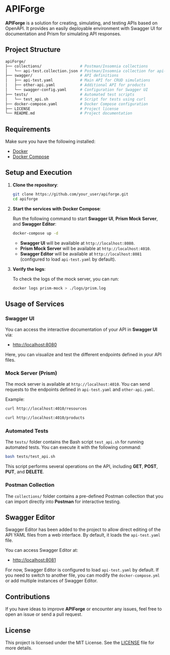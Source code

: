 
# APIForge

**APIForge** is a solution for creating, simulating, and testing APIs based on OpenAPI. It provides an easily deployable environment with Swagger UI for documentation and Prism for simulating API responses.

## Project Structure

```bash
apiForge/
├── collections/                 # Postman/Insomnia collections
│   └── api-test.collection.json # Postman/Insomnia collection for api-test.yaml
├── swagger/                     # API definitions
│   ├── api-test.yaml            # Main API for CRUD simulations
│   ├── other-api.yaml           # Additional API for products
│   └── swagger-config.yaml      # Configuration for Swagger UI
├── tests/                       # Automated test scripts
│   └── test_api.sh              # Script for tests using curl
├── docker-compose.yaml          # Docker Compose configuration
├── LICENSE                      # Project license
└── README.md                    # Project documentation
```

## Requirements

Make sure you have the following installed:

- [Docker](https://docs.docker.com/get-docker/)
- [Docker Compose](https://docs.docker.com/compose/install/)

## Setup and Execution

1. **Clone the repository**:

   ```bash
   git clone https://github.com/your_user/apiforge.git
   cd apiforge
   ```

2. **Start the services with Docker Compose**:

   Run the following command to start **Swagger UI**, **Prism Mock Server**, and **Swagger Editor**:

   ```bash
   docker-compose up -d
   ```

   - **Swagger UI** will be available at `http://localhost:8080`.
   - **Prism Mock Server** will be available at `http://localhost:4010`.
   - **Swagger Editor** will be available at `http://localhost:8081` (configured to load `api-test.yaml` by default).

3. **Verify the logs**:

   To check the logs of the mock server, you can run:

   ```bash
   docker logs prism-mock > ./logs/prism.log
   ```

## Usage of Services

### Swagger UI

You can access the interactive documentation of your API in **Swagger UI** via:

- [http://localhost:8080](http://localhost:8080)

Here, you can visualize and test the different endpoints defined in your API files.

### Mock Server (Prism)

The mock server is available at `http://localhost:4010`. You can send requests to the endpoints defined in `api-test.yaml` and `other-api.yaml`.

Example:

```bash
curl http://localhost:4010/resources
```

```bash
curl http://localhost:4010/products
```

### Automated Tests

The `tests/` folder contains the Bash script `test_api.sh` for running automated tests. You can execute it with the following command:

```bash
bash tests/test_api.sh
```

This script performs several operations on the API, including **GET**, **POST**, **PUT**, and **DELETE**.

### Postman Collection

The `collections/` folder contains a pre-defined Postman collection that you can import directly into **Postman** for interactive testing.

## Swagger Editor

Swagger Editor has been added to the project to allow direct editing of the API YAML files from a web interface. By default, it loads the `api-test.yaml` file.

You can access Swagger Editor at:

- [http://localhost:8081](http://localhost:8081)

For now, Swagger Editor is configured to load `api-test.yaml` by default. If you need to switch to another file, you can modify the `docker-compose.yml` or add multiple instances of Swagger Editor.

## Contributions

If you have ideas to improve **APIForge** or encounter any issues, feel free to open an issue or send a pull request.

## License

This project is licensed under the MIT License. See the [LICENSE](LICENSE) file for more details.
